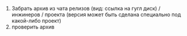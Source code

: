 1. Забрать архив из чата релизов (вид: ссылка на гугл диск) / инжинеров / проекта (версия может быть сделана специально под какой-либо проект)
2. проверить архив